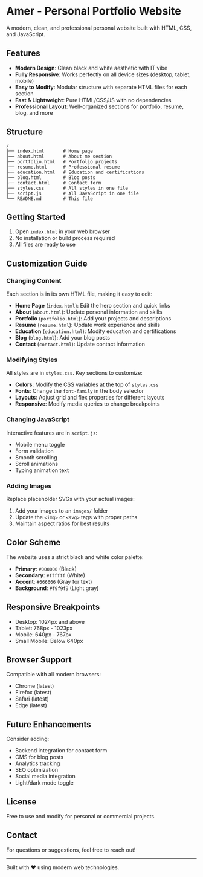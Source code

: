 # Amer - Personal Portfolio Website

A modern, clean, and professional personal website built with HTML, CSS, and JavaScript.

## Features

- **Modern Design**: Clean black and white aesthetic with IT vibe
- **Fully Responsive**: Works perfectly on all device sizes (desktop, tablet, mobile)
- **Easy to Modify**: Modular structure with separate HTML files for each section
- **Fast & Lightweight**: Pure HTML/CSS/JS with no dependencies
- **Professional Layout**: Well-organized sections for portfolio, resume, blog, and more

## Structure

```
/
├── index.html       # Home page
├── about.html       # About me section
├── portfolio.html   # Portfolio projects
├── resume.html      # Professional resume
├── education.html   # Education and certifications
├── blog.html        # Blog posts
├── contact.html     # Contact form
├── styles.css       # All styles in one file
├── script.js        # All JavaScript in one file
└── README.md        # This file
```

## Getting Started

1. Open `index.html` in your web browser
2. No installation or build process required
3. All files are ready to use

## Customization Guide

### Changing Content

Each section is in its own HTML file, making it easy to edit:

- **Home Page** (`index.html`): Edit the hero section and quick links
- **About** (`about.html`): Update personal information and skills
- **Portfolio** (`portfolio.html`): Add your projects and descriptions
- **Resume** (`resume.html`): Update work experience and skills
- **Education** (`education.html`): Modify education and certifications
- **Blog** (`blog.html`): Add your blog posts
- **Contact** (`contact.html`): Update contact information

### Modifying Styles

All styles are in `styles.css`. Key sections to customize:

- **Colors**: Modify the CSS variables at the top of `styles.css`
- **Fonts**: Change the `font-family` in the body selector
- **Layouts**: Adjust grid and flex properties for different layouts
- **Responsive**: Modify media queries to change breakpoints

### Changing JavaScript

Interactive features are in `script.js`:

- Mobile menu toggle
- Form validation
- Smooth scrolling
- Scroll animations
- Typing animation text

### Adding Images

Replace placeholder SVGs with your actual images:

1. Add your images to an `images/` folder
2. Update the `<img>` or `<svg>` tags with proper paths
3. Maintain aspect ratios for best results

## Color Scheme

The website uses a strict black and white color palette:

- **Primary**: `#000000` (Black)
- **Secondary**: `#ffffff` (White)
- **Accent**: `#666666` (Gray for text)
- **Background**: `#f9f9f9` (Light gray)

## Responsive Breakpoints

- Desktop: 1024px and above
- Tablet: 768px - 1023px
- Mobile: 640px - 767px
- Small Mobile: Below 640px

## Browser Support

Compatible with all modern browsers:
- Chrome (latest)
- Firefox (latest)
- Safari (latest)
- Edge (latest)

## Future Enhancements

Consider adding:

- Backend integration for contact form
- CMS for blog posts
- Analytics tracking
- SEO optimization
- Social media integration
- Light/dark mode toggle

## License

Free to use and modify for personal or commercial projects.

## Contact

For questions or suggestions, feel free to reach out!

---

Built with ❤️ using modern web technologies.

